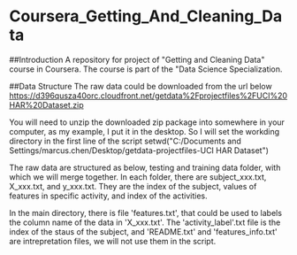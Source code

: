Coursera_Getting_And_Cleaning_Data
==================================
##Introduction
A repository for project of  "Getting and Cleaning Data" course in Coursera. The course is part of the "Data Science Specialization.

##Data Structure
The raw data could be downloaded from the url below
https://d396qusza40orc.cloudfront.net/getdata%2Fprojectfiles%2FUCI%20HAR%20Dataset.zip 
	
You will need to unzip the downloaded zip package into somewhere in your computer, as my example, I put it in the desktop. So I will set the workding directory in the first line of the script 
setwd("C:/Documents and Settings/marcus.chen/Desktop/getdata-projectfiles-UCI HAR Dataset")
	
The raw data are structured as below, testing and training data folder, with which we will merge together. In each folder, there are subject_xxx.txt, X_xxx.txt, and y_xxx.txt. They are the index of the subject, values of features in specific activity, and index of the activities. 

In the main directory, there is file 'features.txt', that could be used to labels the column name of the data in 'X_xxx.txt'. The 'activity_label'.txt file is the index of the staus of the subject, and 'README.txt' and 'features_info.txt' are intrepretation files, we will not use them in the script.



